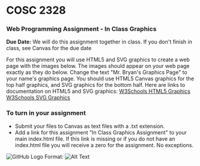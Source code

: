 # COSC 2328
### Web Programming Assignment - In Class Graphics
**Due Date:** We will do this assignment together in class. If you don't finish in class, see Canvas for the due date

For this assignment you will use HTML5 and SVG graphics to create a web page with the images below. The images should appear on your web page exactly as they do below. Change the text "Mr. Bryan's Graphics Page" to your name's graphics page. You should use HTML5 Canvas graphics for the top half graphics, and SVG graphics for the bottom half. Here are links to documentation on HTML5 and SVG graphics: 
[W3Schools HTML5 Graphics](https://www.w3schools.com/html/html5_canvas.asp) 
[W3Schools SVG Graphics](https://www.w3schools.com/html/html5_svg.asp)

### To turn in your assignment
* Submit your files to Canvas as text files with a .txt extension.
* Add a link for this assignment "In Class Graphics Assignment" to your main index.html file. If this link is missing or if you do not have an index.html file you will receive a zero for the assignment. No exceptions.

![GitHub Logo](/images/logo.png)
Format: ![Alt Text](url)
